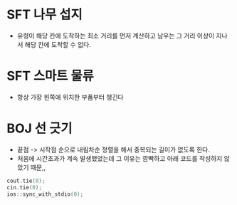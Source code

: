 # SFT 나무 섭지
- 유령이 해당 칸에 도착하는 최소 거리를 먼저 계산하고 남우는 그 거리 이상이 지나서 해당 칸에 도착할 수 없다.

# SFT 스마트 물류
- 항상 가장 왼쪽에 위치한 부품부터 챙긴다

# BOJ 선 긋기
- 끝점 -> 시작점 순으로 내림차순 정렬을 해서 중복되는 길이가 없도록 한다.
- 처음에 시간초과가 계속 발생했었는데 그 이유는 깜빡하고 아래 코드를 작성하지 않았기 때문,,
```c++
cout.tie(0);
cin.tie(0);
ios::sync_with_stdio(0);
```